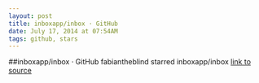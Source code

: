 ```yaml
---
layout: post
title: inboxapp/inbox · GitHub
date: July 17, 2014 at 07:54AM
tags: github, stars
---
```

##inboxapp/inbox · GitHub
fabiantheblind starred inboxapp/inbox
[link to source](http://ift.tt/1mBuzcN) 

